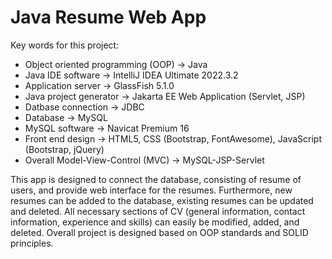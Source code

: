 # Java Resume Web App

Key words for this project:
- Object oriented programming (OOP) -> Java
- Java IDE software -> IntelliJ IDEA Ultimate 2022.3.2
- Application server -> GlassFish 5.1.0
- Java project generator -> Jakarta EE Web Application (Servlet, JSP)
- Datbase connection -> JDBC
- Database -> MySQL
- MySQL software -> Navicat Premium 16
- Front end design -> HTML5, CSS (Bootstrap, FontAwesome), JavaScript (Bootstrap, jQuery)
- Overall Model-View-Control (MVC) -> MySQL-JSP-Servlet

This app is designed to connect the database, consisting of resume of users, and provide web interface for the resumes. Furthermore, new resumes can be added to the database, existing resumes can be updated and deleted. All necessary sections of CV (general information, contact information, experience and skills) can easily be modified, added, and deleted. Overall project is designed based on OOP standards and SOLID principles.
